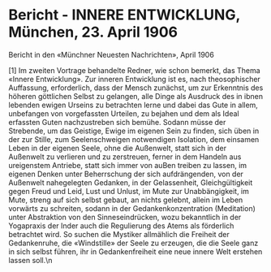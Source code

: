 # Bericht - INNERE ENTWICKLUNG, München, 23. April 1906

Bericht in den «Münchner Neuesten Nachrichten», April 1906

[1] Im zweiten Vortrage behandelte Redner, wie schon bemerkt, das Thema «Innere Entwicklung». Zur inneren Entwicklung ist es, nach theosophischer Auffassung, erforderlich, dass der Mensch zunächst, um zur Erkenntnis des höheren göttlichen Selbst zu gelangen, alle Dinge als Ausdruck des in ibnen lebenden ewigen Urseins zu betrachten lerne und dabei das Gute in allem, unbefangen von vorgefassten Urteilen, zu bejahen und dem als Ideal erfassten Guten nachzustreben sich bemühe. Sodann müsse der Strebende, um das Geistige, Ewige im eigenen Sein zu finden, sich üben in der zur Stille, zum Seelenschweigen notwendigen Isolation, dem einsamen Leben in der eigenen Seele, ohne die Außenwelt, statt sich in der Außenwelt zu verlieren und zu zerstreuen, ferner in dem Handeln aus ureigenstem Antriebe, statt sich immer von auBen treiben zu lassen, im eigenen Denken unter Beherrschung der sich aufdrängenden, von der Außenwelt nahegelegten Gedanken, in der Gelassenheit, Gleichgültigkeit gegen Freud und Leid, Lust und Unlust, im Mute zur Unabbängigkeit, im Mute, streng auf sich selbst gebaut, an nichts gelebnt, allein im Leben vorwärts zu schreiten, sodann in der Gedankenkonzentration (Meditation) unter Abstraktion von den Sinneseindrücken, wozu bekanntlich in der Yogapraxis der Inder auch die Regulierung des Atems als förderlich betrachtet wird. So suchen die Mystiker allmählich die Freiheit der Gedankenruhe, die «Windstille» der Seele zu erzeugen, die die Seele ganz in sich selbst führen, ihr in Gedankenfreiheit eine neue innere Welt erstehen lassen soll.\n